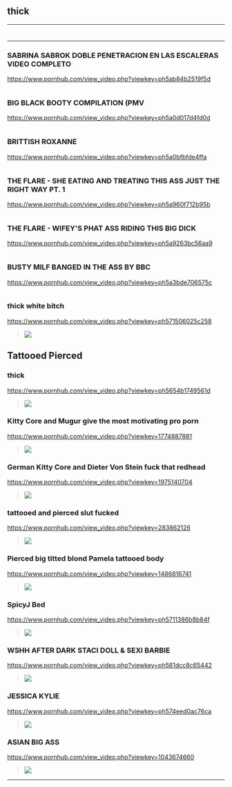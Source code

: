 ## thick
---
### 

>![]()
---
### SABRINA SABROK DOBLE PENETRACION EN LAS ESCALERAS VIDEO COMPLETO
https://www.pornhub.com/view_video.php?viewkey=ph5ab84b2519f5d
>![]()
### BIG BLACK BOOTY COMPILATION (PMV
https://www.pornhub.com/view_video.php?viewkey=ph5a0d017d4fd0d
>![]()
### BRITTISH ROXANNE
https://www.pornhub.com/view_video.php?viewkey=ph5a0bfbfde4ffa
>![]()
### THE FLARE - SHE EATING AND TREATING THIS ASS JUST THE RIGHT WAY PT. 1
https://www.pornhub.com/view_video.php?viewkey=ph5a960f712b95b
>![]()
### THE FLARE - WIFEY'S PHAT ASS RIDING THIS BIG DICK
https://www.pornhub.com/view_video.php?viewkey=ph5a9263bc56aa9
>![]()
### BUSTY MILF BANGED IN THE ASS BY BBC
https://www.pornhub.com/view_video.php?viewkey=ph5a3bde706575c
>![]()
### thick white bitch
https://www.pornhub.com/view_video.php?viewkey=ph571506025c258
>![](https://bi.phncdn.com/videos/201604/18/74219421/original/(m=ecuKGgaaaa)(mh=_G53towCDGPk8gnf)2.jpg)
## Tattooed Pierced
### thick
https://www.pornhub.com/view_video.php?viewkey=ph5654b1749561d
>![](https://bi.phncdn.com/videos/201511/24/62362831/original/(m=ecuKGgaaaa)(mh=f1oxFPKoROV0i4MK)12.jpg)
### Kitty Core and Mugur give the most motivating pro porn 
https://www.pornhub.com/view_video.php?viewkey=1774887881
>![](https://ci.phncdn.com/videos/201501/22/37896631/original/(m=ecuKGgaaaa)(mh=fQdioLLSbaBqH8gK)16.jpg)
### German Kitty Core and Dieter Von Stein fuck that redhead 
https://www.pornhub.com/view_video.php?viewkey=1975140704
>![](https://ci.phncdn.com/videos/201501/19/37732031/original/(m=ecuKGgaaaa)(mh=dV6z9VWAPFGI0eun)13.jpg)
### tattooed and pierced slut fucked
https://www.pornhub.com/view_video.php?viewkey=283862126
>![](https://ci.phncdn.com/videos/201312/06/20600651/original/(m=ecuKGgaaaa)(mh=n-4Ur1R93AtwSHE0)11.jpg)
### Pierced big titted blond Pamela tattooed body
https://www.pornhub.com/view_video.php?viewkey=1486816741
>![](https://ci.phncdn.com/videos/201412/30/36745791/original/(m=ecuKGgaaaa)(mh=eyEr7AwZVIsbgo2t)5.jpg)
### SpicyJ Bed
https://www.pornhub.com/view_video.php?viewkey=ph5711386b8b84f
>![](https://bi.phncdn.com/videos/201604/15/73948851/original/(m=ecuKGgaaaa)(mh=e5DPahUMZkyHfbWZ)3.jpg)
### WSHH AFTER DARK STACI DOLL & SEXI BARBIE
https://www.pornhub.com/view_video.php?viewkey=ph561dcc8c65442
>![](https://ci.phncdn.com/videos/201510/13/59424201/original/(m=ecuKGgaaaa)(mh=yWGlUXVBPNZbOWfs)15.jpg)
### JESSICA KYLIE
https://www.pornhub.com/view_video.php?viewkey=ph574eed0ac76ca
>![](https://bi.phncdn.com/videos/201606/01/78289401/original/(m=ecuKGgaaaa)(mh=iLBeMGEc3qvR9oB4)12.jpg)
### ASIAN BIG ASS
https://www.pornhub.com/view_video.php?viewkey=1043674660
>![](https://bi.phncdn.com/videos/201408/06/30382402/original/(m=ecuKGgaaaa)(mh=7XiuA87gMOI8QZ_w)7.jpg)
---
